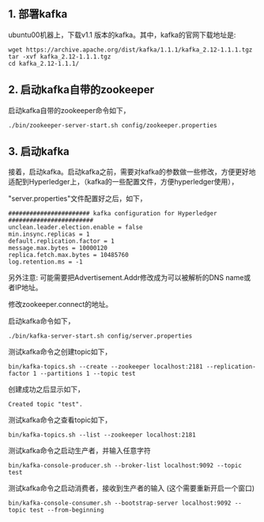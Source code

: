 ## 1. 部署kafka

ubuntu00机器上，下载v1.1 版本的kafka。其中，kafka的官网下载地址是: 

```shell
wget https://archive.apache.org/dist/kafka/1.1.1/kafka_2.12-1.1.1.tgz
tar -xvf kafka_2.12-1.1.1.tgz
cd kafka_2.12-1.1.1/
```


## 2. 启动kafka自带的zookeeper

启动kafka自带的zookeeper命令如下，

```shell
./bin/zookeeper-server-start.sh config/zookeeper.properties 
```


## 3. 启动kafka

接着，启动kafka。启动kafka之前，需要对kafka的参数做一些修改，方便更好地适配到Hyperledger上，（kafka的一些配置文件，方便hyperledger使用），

"server.properties"文件配置好之后，如下，
```shell
####################### kafka configuration for Hyperledger ########################
unclean.leader.election.enable = false
min.insync.replicas = 1
default.replication.factor = 1
message.max.bytes = 10000120
replica.fetch.max.bytes = 10485760
log.retention.ms = -1
```

另外注意: 可能需要把Advertisement.Addr修改成为可以被解析的DNS name或者IP地址。

修改zookeeper.connect的地址。




启动kafka命令如下，

```shell
./bin/kafka-server-start.sh config/server.properties
```


测试kafka命令之创建topic如下，

```shell
bin/kafka-topics.sh --create --zookeeper localhost:2181 --replication-factor 1 --partitions 1 --topic test
```

创建成功之后显示如下，

```shell
Created topic "test".
```

测试kafka命令之查看topic如下，

```shell
bin/kafka-topics.sh --list --zookeeper localhost:2181
```

测试kafka命令之启动生产者，并输入任意字符

```shell
bin/kafka-console-producer.sh --broker-list localhost:9092 --topic test
```

测试kafka命令之启动消费者，接收到生产者的输入 (这个需要重新开启一个窗口)

```shell
bin/kafka-console-consumer.sh --bootstrap-server localhost:9092 --topic test --from-beginning
```


